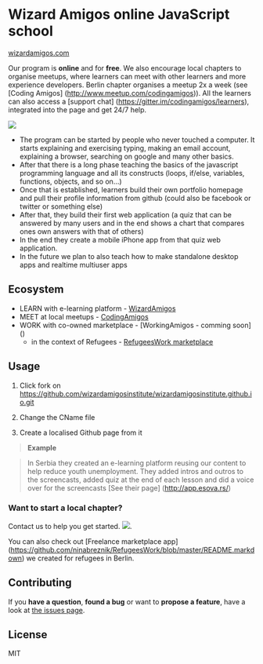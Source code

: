 # Wizard Amigos online JavaScript school
[wizardamigos.com](http://wizardamigos.com/)

Our program is **online** and for **free**. We also encourage local chapters to organise meetups, where learners can meet with other learners and more experience developers. Berlin chapter organises a meetup 2x a week (see [Coding Amigos] (http://www.meetup.com/codingamigos)). All the learners can also access a [support chat] (https://gitter.im/codingamigos/learners), integrated into the page and get 24/7 help.

[![](https://badges.gitter.im/Join%20Chat.svg)](https://gitter.im/codingamigos/learners)

* The program can be started by people who never touched a computer. It starts explaining and exercising typing, making an email account, explaining a browser, searching on google and many other basics.
* After that there is a long phase teaching the basics of the javascript programming language and all its constructs (loops, if/else, variables, functions, objects, and so on...)
* Once that is established, learners build their own portfolio homepage and pull their profile information from github (could also be facebook or twitter or something else)
* After that, they build their first web application (a quiz that can be answered by many users and in the end shows a chart that compares ones own answers with that of others)
* In the end they create a mobile iPhone app from that quiz web application.
* In the future we plan to also teach how to make standalone desktop apps and realtime multiuser apps

## Ecosystem
* LEARN with e-learning platform - [WizardAmigos](http://www.wizardamigos.com)
* MEET at local meetups - [CodingAmigos](http://www.codingamigos)
* WORK with co-owned marketplace - [WorkingAmigos - comming soon] ()
    * in the context of Refugees - [RefugeesWork marketplace](http://www.refugeeswork)


## Usage

1. Click fork on https://github.com/wizardamigosinstitute/wizardamigosinstitute.github.io.git

2. Change the CName file 

3. Create a localised Github page from it 

> **Example**

> In Serbia they created an e-learning platform reusing our content to help reduce youth unemployment. They added intros and outros to the screencasts, added quiz at the end of each lesson and did a voice over for the screencasts [See their page] (http://app.esova.rs/)

### Want to start a local chapter? 
Contact us to help you get started. [![](https://badges.gitter.im/Join%20Chat.svg)](https://gitter.im/wizardamigosinstitute/wizardamigo).

You can also check out [Freelance marketplace app] (https://github.com/ninabreznik/RefugeesWork/blob/master/README.markdown) we created for refugees in Berlin.

## Contributing

If you **have a question**, **found a bug** or want to **propose a feature**, have a look at [the issues page](https://github.com/wizardamigosinstitute/wizardamigosinstitute.github.io/issues).

## License

MIT

